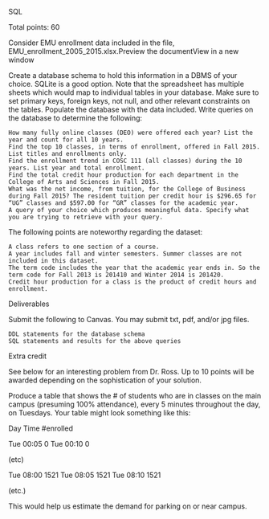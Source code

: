 SQL

Total points: 60

Consider EMU enrollment data included in the file, EMU_enrollment_2005_2015.xlsx.Preview the documentView in a new window

Create a database schema to hold this information in a DBMS of your choice. SQLite is a good option. Note that the spreadsheet has multiple sheets which would map to individual tables in your database. Make sure to set primary keys, foreign keys, not null, and other relevant constraints on the tables. Populate the database with the data included. Write queries on the database to determine the following:

    How many fully online classes (DEO) were offered each year? List the year and count for all 10 years.
    Find the top 10 classes, in terms of enrollment, offered in Fall 2015. List titles and enrollments only.
    Find the enrollment trend in COSC 111 (all classes) during the 10 years. List year and total enrollment.
    Find the total credit hour production for each department in the College of Arts and Sciences in Fall 2015.
    What was the net income, from tuition, for the College of Business during Fall 2015? The resident tuition per credit hour is $296.65 for “UG” classes and $597.00 for “GR” classes for the academic year.
    A query of your choice which produces meaningful data. Specify what you are trying to retrieve with your query.

The following points are noteworthy regarding the dataset:

    A class refers to one section of a course.
    A year includes fall and winter semesters. Summer classes are not included in this dataset.
    The term code includes the year that the academic year ends in. So the term code for Fall 2013 is 201410 and Winter 2014 is 201420.
    Credit hour production for a class is the product of credit hours and enrollment.

Deliverables

Submit the following to Canvas. You may submit txt, pdf, and/or jpg files.

    DDL statements for the database schema
    SQL statements and results for the above queries

Extra credit

See below for an interesting problem from Dr. Ross. Up to 10 points will be awarded depending on the sophistication of your solution.

Produce a table that shows the # of students who are in classes on the main campus (presuming 100% attendance), every 5 minutes throughout the day, on Tuesdays. Your table might look something like this:

Day  Time   #enrolled

Tue  00:05    0
Tue  00:10    0

(etc)

Tue  08:00    1521
Tue  08:05    1521
Tue  08:10    1521

(etc.)

This would help us estimate the demand for parking on or near campus.
